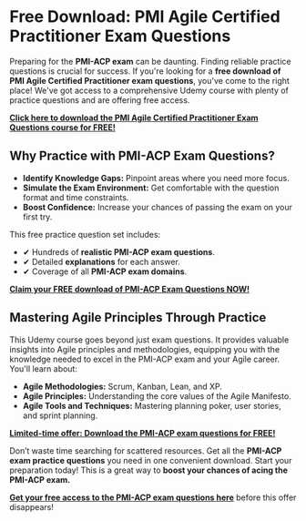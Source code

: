 # Free Download: PMI Agile Certified Practitioner Exam Questions

Preparing for the **PMI-ACP exam** can be daunting. Finding reliable practice questions is crucial for success. If you're looking for a **free download of PMI Agile Certified Practitioner exam questions**, you've come to the right place! We've got access to a comprehensive Udemy course with plenty of practice questions and are offering free access.

[**Click here to download the PMI Agile Certified Practitioner Exam Questions course for FREE!**](https://udemywork.com/pmi-agile-certified-practitioner-exam-questions)

## Why Practice with PMI-ACP Exam Questions?

*   **Identify Knowledge Gaps:** Pinpoint areas where you need more focus.
*   **Simulate the Exam Environment:** Get comfortable with the question format and time constraints.
*   **Boost Confidence:** Increase your chances of passing the exam on your first try.

This free practice question set includes:

*   ✔ Hundreds of **realistic PMI-ACP exam questions**.
*   ✔ Detailed **explanations** for each answer.
*   ✔ Coverage of all **PMI-ACP exam domains**.

[**Claim your FREE download of PMI-ACP Exam Questions NOW!**](https://udemywork.com/pmi-agile-certified-practitioner-exam-questions)

## Mastering Agile Principles Through Practice

This Udemy course goes beyond just exam questions. It provides valuable insights into Agile principles and methodologies, equipping you with the knowledge needed to excel in the PMI-ACP exam and your Agile career. You'll learn about:

*   **Agile Methodologies:** Scrum, Kanban, Lean, and XP.
*   **Agile Principles:** Understanding the core values of the Agile Manifesto.
*   **Agile Tools and Techniques:** Mastering planning poker, user stories, and sprint planning.

[**Limited-time offer: Download the PMI-ACP exam questions for FREE!**](https://udemywork.com/pmi-agile-certified-practitioner-exam-questions)

Don’t waste time searching for scattered resources. Get all the **PMI-ACP exam practice questions** you need in one convenient download. Start your preparation today! This is a great way to **boost your chances of acing the PMI-ACP exam.**

**[Get your free access to the PMI-ACP exam questions here](https://udemywork.com/pmi-agile-certified-practitioner-exam-questions)** before this offer disappears!
